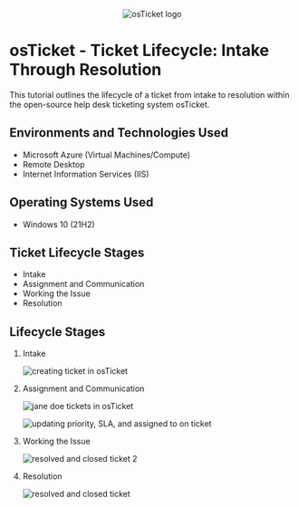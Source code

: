 <p align="center">
<img src="https://i.imgur.com/Clzj7Xs.png" alt="osTicket logo"/>
</p>

<h1>osTicket - Ticket Lifecycle: Intake Through Resolution</h1>
This tutorial outlines the lifecycle of a ticket from intake to resolution within the open-source help desk ticketing system osTicket.<br />



<h2>Environments and Technologies Used</h2>

- Microsoft Azure (Virtual Machines/Compute)
- Remote Desktop
- Internet Information Services (IIS)

<h2>Operating Systems Used </h2>

- Windows 10</b> (21H2)

<h2>Ticket Lifecycle Stages</h2>

- Intake
- Assignment and Communication
- Working the Issue
- Resolution


<h2>Lifecycle Stages</h2>

1. Intake

   ![creating ticket in osTicket](https://github.com/meganhoose/ticket-lifecycle/assets/142938638/9d78f21b-17f0-4edc-83e5-f06d591e6b58)


2. Assignment and Communication

   ![jane doe tickets in osTicket](https://github.com/meganhoose/ticket-lifecycle/assets/142938638/0ee69c25-7a1a-4858-b746-738396dd519e)


   ![updating priority, SLA, and assigned to on ticket](https://github.com/meganhoose/ticket-lifecycle/assets/142938638/1768e9cc-1242-4ebb-936b-ab0245b3488d)




4. Working the Issue

   ![resolved and closed ticket 2](https://github.com/meganhoose/ticket-lifecycle/assets/142938638/9add28f6-1505-46d8-bdc5-f6e1ec3fef9d)



5. Resolution

   ![resolved and closed ticket](https://github.com/meganhoose/ticket-lifecycle/assets/142938638/e61d3648-b14a-4e83-80e3-11918d8545b8)



